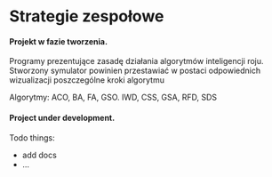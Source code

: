 # Strategie zespołowe

#### Projekt w fazie tworzenia.

Programy prezentujące zasadę działania algorytmów inteligencji roju. Stworzony
symulator powinien przestawiać w postaci odpowiednich wizualizacji poszczególne
kroki algorytmu

Algorytmy:  ACO, BA, FA, GSO. IWD, CSS, GSA, RFD, SDS


#### Project under development.

Todo things:
* add docs
* ...
